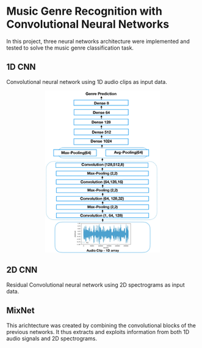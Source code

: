 # Music Genre Recognition with Convolutional Neural Networks

In this project, three neural networks architecture were implemented and tested to solve the music genre classification task.

## 1D CNN
Convolutional neural network using 1D audio clips as input data.

<center>
<img src="imgs/cnn1D_scheme.jpg" alt="1D CNN Architecture" width="300">
</center>


## 2D CNN 
Residual Convolutional neural network using 2D spectrograms as input data.

## MixNet 
This arichtecture was created by combining the convolutional blocks of the previous networks. It thus extracts and exploits information from both 1D audio signals and 2D spectrograms.


